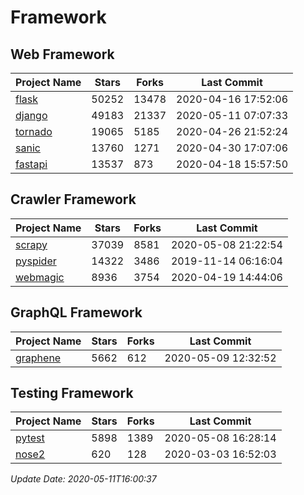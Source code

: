 # Framework

## Web Framework

| Project Name | Stars | Forks | Last Commit |
| ------------ | ----- | ----- | ----------- |
| [flask](https://github.com/pallets/flask) | 50252 | 13478 | 2020-04-16 17:52:06 |
| [django](https://github.com/django/django) | 49183 | 21337 | 2020-05-11 07:07:33 |
| [tornado](https://github.com/tornadoweb/tornado) | 19065 | 5185 | 2020-04-26 21:52:24 |
| [sanic](https://github.com/huge-success/sanic) | 13760 | 1271 | 2020-04-30 17:07:06 |
| [fastapi](https://github.com/tiangolo/fastapi) | 13537 | 873 | 2020-04-18 15:57:50 |

## Crawler Framework

| Project Name | Stars | Forks | Last Commit |
| ------------ | ----- | ----- | ----------- |
| [scrapy](https://github.com/scrapy/scrapy) | 37039 | 8581 | 2020-05-08 21:22:54 |
| [pyspider](https://github.com/binux/pyspider) | 14322 | 3486 | 2019-11-14 06:16:04 |
| [webmagic](https://github.com/code4craft/webmagic) | 8936 | 3754 | 2020-04-19 14:44:06 |

## GraphQL Framework

| Project Name | Stars | Forks | Last Commit |
| ------------ | ----- | ----- | ----------- |
| [graphene](https://github.com/graphql-python/graphene) | 5662 | 612 | 2020-05-09 12:32:52 |

## Testing Framework

| Project Name | Stars | Forks | Last Commit |
| ------------ | ----- | ----- | ----------- |
| [pytest](https://github.com/pytest-dev/pytest) | 5898 | 1389 | 2020-05-08 16:28:14 |
| [nose2](https://github.com/nose-devs/nose2) | 620 | 128 | 2020-03-03 16:52:03 |

*Update Date: 2020-05-11T16:00:37*